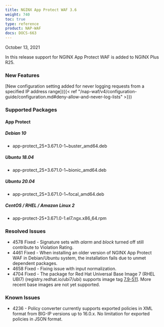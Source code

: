 ```yaml
---
title: NGINX App Protect WAF 3.6
weight: 740
toc: true
type: reference
product: NAP-WAF
docs: DOCS-663
---
```


October 13, 2021

In this release support for NGINX App Protect WAF is added to NGINX Plus R25.

### New Features

[New configuration setting added for never logging requests from a specified IP address range]({{< ref "/nap-waf/v4/configuration-guide/configuration.md#deny-allow-and-never-log-lists" >}})

### Supported Packages

#### App Protect

##### Debian 10

- app-protect_25+3.671.0-1~buster_amd64.deb

##### Ubuntu 18.04

- app-protect_25+3.671.0-1~bionic_amd64.deb

##### Ubuntu 20.04

- app-protect_25+3.671.0-1~focal_amd64.deb

##### CentOS / RHEL / Amazon Linux 2

- app-protect-25+3.671.0-1.el7.ngx.x86_64.rpm

### Resolved Issues

- 4578 Fixed - Signature sets with *alarm* and *block* turned off still contribute to Violation Rating.
- 4461 Fixed - When installing an older version of NGINX App Protect WAF in Debian/Ubuntu system, the installation fails due to unmet dependent packages.
- 4658 Fixed - Fixing issue with input normalization.
- 4704 Fixed - The package for Red Hat Universal Base Image 7 (RHEL UBI7) (registry.redhat.io/ubi7/ubi) supports image tag [7.9-511](https://catalog.redhat.com/software/containers/ubi7/ubi/5c3592dcd70cc534b3a37814?tag=7.9-511&push_date=1633049208000). More recent base images are not yet supported.

### Known Issues

- 4236 - Policy converter currently supports exported policies in XML format from BIG-IP versions up to 16.0.x. No limitation for exported policies in JSON format.
